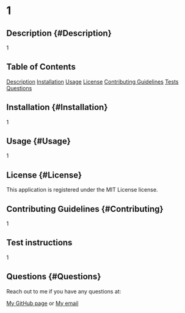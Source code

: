 # 1

## Description {#Description}
1

## Table of Contents 
[Description](#Description)
[Installation](#Installation)
[Usage](#Usage)
[License](#License)
[Contributing Guidelines](#Contributing)
[Tests](#Tests)
[Questions](#Questions)

## Installation {#Installation}
1

## Usage {#Usage}
1

## License {#License}
This application is registered under the MIT License license.

## Contributing Guidelines {#Contributing}
1

## Test instructions
1

## Questions {#Questions}
Reach out to me if you have any questions at:

[My GitHub page](https://github.com/1)
or
[My email](1)

